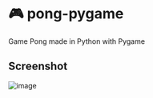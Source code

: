 # 🎮 pong-pygame
 Game Pong made in Python with Pygame

## Screenshot
![image](https://user-images.githubusercontent.com/88206626/163252988-07c53032-19cc-474c-b9cb-8f2b8bfad61d.png)

